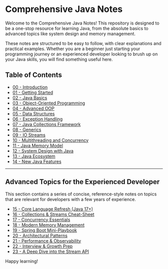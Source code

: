 # Comprehensive Java Notes

Welcome to the Comprehensive Java Notes! This repository is designed to be a one-stop resource for learning Java, from the absolute basics to advanced topics like system design and memory management.

These notes are structured to be easy to follow, with clear explanations and practical examples. Whether you are a beginner just starting your programming journey or an experienced developer looking to brush up on your Java skills, you will find something useful here.

## Table of Contents

*   [00 - Introduction](./00-Introduction/README.md)
*   [01 - Getting Started](./01-Getting-Started/README.md)
*   [02 - Java Basics](./02-Java-Basics/README.md)
*   [03 - Object-Oriented Programming](./03-Object-Oriented-Programming/README.md)
*   [04 - Advanced OOP](./04-Advanced-OOP/README.md)
*   [05 - Data Structures](./05-Data-Structures/README.md)
*   [06 - Exception Handling](./06-Exception-Handling/README.md)
*   [07 - Java Collections Framework](./07-Java-Collections-Framework/README.md)
*   [08 - Generics](./08-Generics/README.md)
*   [09 - IO Streams](./09-IO-Streams/README.md)
*   [10 - Multithreading and Concurrency](./10-Multithreading-and-Concurrency/README.md)
*   [11 - Java Memory Model](./11-Java-Memory-Model/README.md)
*   [12 - System Design with Java](./12-System-Design-with-Java/README.md)
*   [13 - Java Ecosystem](./13-Java-Ecosystem/README.md)
*   [14 - New Java Features](./14-New-Java-Features/README.md)

---

## Advanced Topics for the Experienced Developer

This section contains a series of concise, reference-style notes on topics that are relevant for developers with a few years of experience.

*   [15 - Core Language Refresh (Java 17+)](./15-core-language-refresh.md)
*   [16 - Collections & Streams Cheat-Sheet](./16-collections-and-streams.md)
*   [17 - Concurrency Essentials](./17-concurrency-essentials.md)
*   [18 - Modern Memory Management](./18-modern-memory-management.md)
*   [19 - Spring Boot Mini-Playbook](./19-spring-boot-playbook.md)
*   [20 - Architectural Patterns](./20-architectural-patterns.md)
*   [21 - Performance & Observability](./21-performance-and-observability.md)
*   [22 - Interview & Growth Prep](./22-interview-and-growth-prep.md)
*   [23 - A Deep Dive into the Stream API](./23-stream-api-deep-dive.md)

Happy learning!
